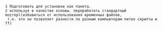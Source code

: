 
    1 Подготовить для установки как пакета. 
    2 используя в качестве основы. переработать стандартный mozrepl(избавиться от использования временных файлов, 
     т.к. это не позволяет разнести по разным компьютерам питон скрипты и ff)
